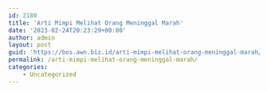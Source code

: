 ```yaml
---
id: 2180
title: 'Arti Mimpi Melihat Orang Meninggal Marah'
date: '2023-02-24T20:23:29+00:00'
author: admin
layout: post
guid: 'https://bos.awn.biz.id/arti-mimpi-melihat-orang-meninggal-marah/'
permalink: /arti-mimpi-melihat-orang-meninggal-marah/
categories:
    - Uncategorized
---
```


